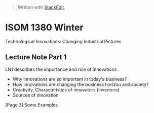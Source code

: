 


> Written with [StackEdit](https://stackedit.io/).

# ISOM 1380 Winter

Technological Innovations: Changing Industrial Pictures

## Lecture Note Part 1
LN1 describes the importance and role of innovations
- Why innovations are so important in today's business?
- How innovations are changing the business horizon and society?
- Creativity, Characteristics of innovators (inventors)
- Sources of innovation

[Page 3] Some Examples
<!--stackedit_data:
eyJoaXN0b3J5IjpbLTU3Njc2OTY5MywyMDIyNDc5NzM2LC0xNz
Q4Mjk5MDgzLDg1MTEwMjEyNF19
-->
